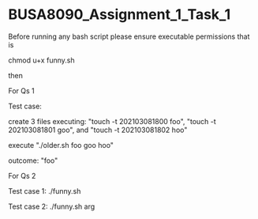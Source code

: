 # BUSA8090_Assignment_1_Task_1

Before running any bash script please ensure executable permissions that is

chmod u+x funny.sh

then 


For Qs 1

Test case:

create 3 files executing: "touch -t 202103081800 foo", "touch -t 202103081801 goo", and "touch -t 202103081802 hoo"

execute "./older.sh foo goo hoo"

outcome: "foo"

For Qs 2

Test case 1:
./funny.sh

Test case 2:
./funny.sh arg
